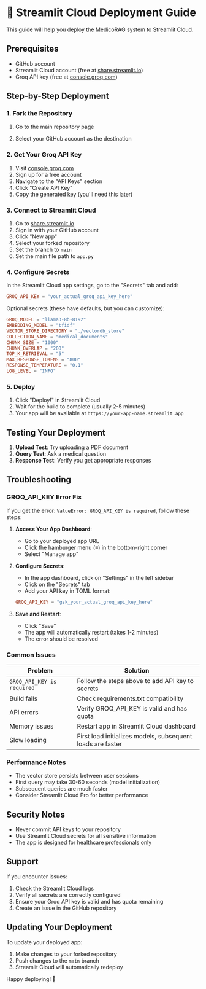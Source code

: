# 🚀 Streamlit Cloud Deployment Guide

This guide will help you deploy the MedicoRAG system to Streamlit Cloud.

## Prerequisites

- GitHub account
- Streamlit Cloud account (free at [share.streamlit.io](https://share.streamlit.io))
- Groq API key (free at [console.groq.com](https://console.groq.com))

## Step-by-Step Deployment

### 1. Fork the Repository

1. Go to the main repository page

3. Select your GitHub account as the destination

### 2. Get Your Groq API Key

1. Visit [console.groq.com](https://console.groq.com)
2. Sign up for a free account
3. Navigate to the "API Keys" section
4. Click "Create API Key"
5. Copy the generated key (you'll need this later)

### 3. Connect to Streamlit Cloud

1. Go to [share.streamlit.io](https://share.streamlit.io)
2. Sign in with your GitHub account
3. Click "New app"
4. Select your forked repository
5. Set the branch to `main`
6. Set the main file path to `app.py`

### 4. Configure Secrets

In the Streamlit Cloud app settings, go to the "Secrets" tab and add:

```toml
GROQ_API_KEY = "your_actual_groq_api_key_here"
```

Optional secrets (these have defaults, but you can customize):

```toml
GROQ_MODEL = "llama3-8b-8192"
EMBEDDING_MODEL = "tfidf"
VECTOR_STORE_DIRECTORY = "./vectordb_store"
COLLECTION_NAME = "medical_documents"
CHUNK_SIZE = "1000"
CHUNK_OVERLAP = "200"
TOP_K_RETRIEVAL = "5"
MAX_RESPONSE_TOKENS = "800"
RESPONSE_TEMPERATURE = "0.1"
LOG_LEVEL = "INFO"
```

### 5. Deploy

1. Click "Deploy!" in Streamlit Cloud
2. Wait for the build to complete (usually 2-5 minutes)
3. Your app will be available at `https://your-app-name.streamlit.app`

## Testing Your Deployment

1. **Upload Test**: Try uploading a PDF document
2. **Query Test**: Ask a medical question
3. **Response Test**: Verify you get appropriate responses

## Troubleshooting

### GROQ_API_KEY Error Fix

If you get the error: `ValueError: GROQ_API_KEY is required`, follow these steps:

1. **Access Your App Dashboard**:
   - Go to your deployed app URL
   - Click the hamburger menu (≡) in the bottom-right corner
   - Select "Manage app"

2. **Configure Secrets**:
   - In the app dashboard, click on "Settings" in the left sidebar
   - Click on the "Secrets" tab
   - Add your API key in TOML format:
   ```toml
   GROQ_API_KEY = "gsk_your_actual_groq_api_key_here"
   ```

3. **Save and Restart**:
   - Click "Save" 
   - The app will automatically restart (takes 1-2 minutes)
   - The error should be resolved

### Common Issues

| Problem | Solution |
|---------|----------|
| `GROQ_API_KEY is required` | Follow the steps above to add API key to secrets |
| Build fails | Check requirements.txt compatibility |
| API errors | Verify GROQ_API_KEY is valid and has quota |
| Memory issues | Restart app in Streamlit Cloud dashboard |
| Slow loading | First load initializes models, subsequent loads are faster |

### Performance Notes

- The vector store persists between user sessions
- First query may take 30-60 seconds (model initialization)
- Subsequent queries are much faster
- Consider Streamlit Cloud Pro for better performance

## Security Notes

- Never commit API keys to your repository
- Use Streamlit Cloud secrets for all sensitive information
- The app is designed for healthcare professionals only

## Support

If you encounter issues:

1. Check the Streamlit Cloud logs
2. Verify all secrets are correctly configured
3. Ensure your Groq API key is valid and has quota remaining
4. Create an issue in the GitHub repository

## Updating Your Deployment

To update your deployed app:

1. Make changes to your forked repository
2. Push changes to the `main` branch
3. Streamlit Cloud will automatically redeploy

Happy deploying! 🎉

